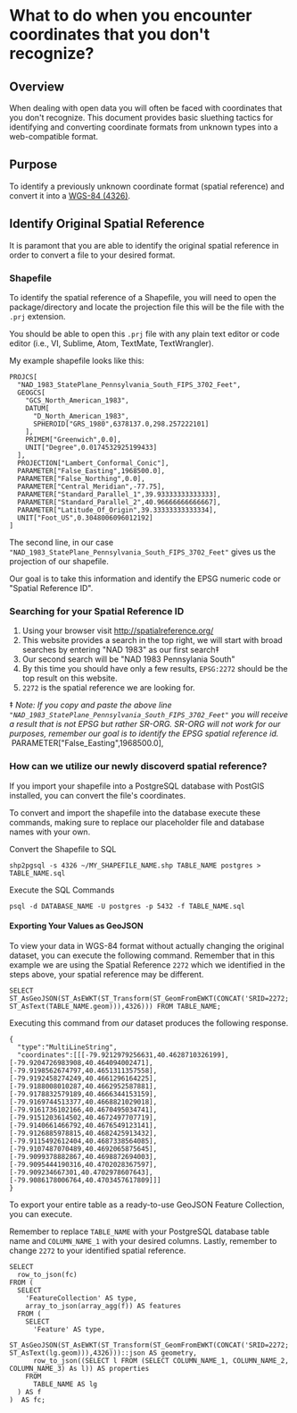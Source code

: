 # What to do when you encounter coordinates that you don't recognize?

## Overview
When dealing with open data you will often be faced with coordinates that you don't recognize. 
This document provides basic sluething tactics for identifying and converting coordinate formats
from unknown types into a web-compatible format.

## Purpose
To identify a previously unknown coordinate format (spatial reference) and convert it into a
[WGS-84 (4326)](https://epsg.io/4326).

## Identify Original Spatial Reference
It is paramont that you are able to identify the original spatial reference in order to convert
a file to your desired format.

### Shapefile
To identify the spatial reference of a Shapefile, you will need to open the package/directory and
locate the projection file this will be the file with the `.prj` extension.

You should be able to open this `.prj` file with any plain text editor or code editor (i.e., VI,
Sublime, Atom, TextMate, TextWrangler).

My example shapefile looks like this:

```
PROJCS[
  "NAD_1983_StatePlane_Pennsylvania_South_FIPS_3702_Feet",
  GEOGCS[
    "GCS_North_American_1983",
    DATUM[
      "D_North_American_1983",
      SPHEROID["GRS_1980",6378137.0,298.257222101]
    ],
    PRIMEM["Greenwich",0.0],
    UNIT["Degree",0.0174532925199433]
  ],
  PROJECTION["Lambert_Conformal_Conic"],
  PARAMETER["False_Easting",1968500.0],
  PARAMETER["False_Northing",0.0],
  PARAMETER["Central_Meridian",-77.75],
  PARAMETER["Standard_Parallel_1",39.93333333333333],
  PARAMETER["Standard_Parallel_2",40.96666666666667],
  PARAMETER["Latitude_Of_Origin",39.33333333333334],
  UNIT["Foot_US",0.3048006096012192]
]
```

The second line, in our case `"NAD_1983_StatePlane_Pennsylvania_South_FIPS_3702_Feet"` gives us the projection of our shapefile.

Our goal is to take this information and identify the EPSG numeric code or "Spatial Reference ID".

### Searching for your Spatial Reference ID
1. Using your browser visit http://spatialreference.org/
2. This website provides a search in the top right, we will start with broad searches by entering "NAD 1983" as our first search‡
3. Our second search will be "NAD 1983 Pennsylania South"
4. By this time you should have only a few results, `EPSG:2272` should be the top result on this website.
5. `2272` is the spatial reference we are looking for.

‡ *Note: If you copy and paste the above line `"NAD_1983_StatePlane_Pennsylvania_South_FIPS_3702_Feet"` you will receive a result that is not EPSG but rather SR-ORG. SR-ORG will not work for our purposes, remember our goal is to identify the EPSG spatial reference id.*
  PARAMETER["False_Easting",1968500.0],
  
### How can we utilize our newly discoverd spatial reference?
If you import your shapefile into a PostgreSQL database with PostGIS installed, you can convert the file's coordinates.

To convert and import the shapefile into the database execute these commands, making sure to replace our placeholder file and database names with your own.

Convert the Shapefile to SQL
```
shp2pgsql -s 4326 ~/MY_SHAPEFILE_NAME.shp TABLE_NAME postgres > TABLE_NAME.sql
```

Execute the SQL Commands
```
psql -d DATABASE_NAME -U postgres -p 5432 -f TABLE_NAME.sql
```

#### Exporting Your Values as GeoJSON
To view your data in WGS-84 format without actually changing the original dataset, you can execute the following command. Remember that in this example we are using the Spatial Reference `2272` which we identified in the steps above, your spatial reference may be different.

```
SELECT ST_AsGeoJSON(ST_AsEWKT(ST_Transform(ST_GeomFromEWKT(CONCAT('SRID=2272;', ST_AsText(TABLE_NAME.geom))),4326))) FROM TABLE_NAME;
```

Executing this command from *our* dataset produces the following response.

```
{
  "type":"MultiLineString",
  "coordinates":[[[-79.9212979256631,40.4628710326199],[-79.9204726983908,40.464094002471],[-79.9198562674797,40.4651311357558],[-79.9192458274249,40.4661296164225],[-79.9188008010287,40.4662952587881],[-79.9178832579189,40.4666344153159],[-79.9169744513377,40.4668821029018],[-79.9161736102166,40.4670495034741],[-79.9151203614502,40.4672497707719],[-79.9140661466792,40.4676549123141],[-79.9126885978815,40.4682425913432],[-79.9115492612404,40.4687338564085],[-79.9107487070489,40.4692065875645],[-79.9099378882867,40.4698872694003],[-79.9095444190316,40.4702028367597],[-79.909234667301,40.4702978607643],[-79.9086178006764,40.4703457617809]]]
}
```

To export your entire table as a ready-to-use GeoJSON Feature Collection, you can execute.

Remember to replace `TABLE_NAME` with your PostgreSQL database table name and `COLUMN_NAME_1` with your desired columns. Lastly, remember to change `2272` to your identified spatial reference.

```
SELECT 
  row_to_json(fc)
FROM (
  SELECT 
    'FeatureCollection' AS type, 
    array_to_json(array_agg(f)) AS features
  FROM (
    SELECT 
      'Feature' AS type, 
      ST_AsGeoJSON(ST_AsEWKT(ST_Transform(ST_GeomFromEWKT(CONCAT('SRID=2272;', ST_AsText(lg.geom))),4326)))::json AS geometry,
      row_to_json((SELECT l FROM (SELECT COLUMN_NAME_1, COLUMN_NAME_2, COLUMN_NAME_3) As l)) AS properties
    FROM 
      TABLE_NAME AS lg
  ) AS f
)  AS fc;
```
